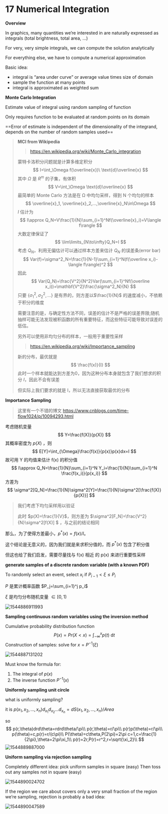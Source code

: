# 17 Numerical Integration 

**Overview**

In graphics, many quantities we’re interested in are naturally expressed as integrals (total brightness, total area, …) 

For very, very simple integrals, we can compute the solution analytically 

For everything else, we have to compute a numerical approximation 

Basic idea:
- integral is “area under curve” or average value times size of domain 
- sample the function at many points
- integral is approximated as weighted sum

**Monte Carlo Integration**

Estimate value of integral using random sampling of function 

Only requires function to be evaluated at random points on its domain 

==Error of estimate is independent of the dimensionality of the integrand, depends on the number of random samples used== 

> **MCI from Wikipedia** 
>
> > https://en.wikipedia.org/wiki/Monte_Carlo_integration
>
> 蒙特卡洛积分问题就是计算多维定积分
> $$
> I=\int_\Omega f(\overline{x})\ \text{d}\overline{x}
> $$
> 其中 $\Omega$ 是 $R^m$ 的子集，有体积
> $$
> V=\int_\Omega \text{d}\overline{x}
> $$
> 最简单的 Monte Carlo 方法是在 Ω 中均匀采样，得到 N 个均匀的样本
> $$
> \overline{x}_1, \overline{x}_2,...,\overline{x}_N\in\Omega
> $$
> $I$ 估计为
> $$
> I\approx Q_N=V\frac{1}{N}\sum_{i=1}^Nf(\overline{x}_i)=V\langle f\rangle
> $$
> 大数定律保证了
> $$
> \lim\limits_{N\to\infty}Q_N=I
> $$
> 考虑 $Q_N$，利用无偏估计可以通过样本方差来估计 $Q_N$ 的误差条(error bar)
> $$
> Var(f)=\sigma^2_N=\frac{1}{N-1}\sum_{i=1}^N(f(\overline x_i)-\langle f\rangle)^2
> $$
> 因此
> $$
> Var(Q_N)=\frac{V^2}{N^2}Var(\sum_{i=1}^Nf(\overline x_i))=\mathbf{V^2}\frac{\sigma^2_N}{N}
> $$
> 只要 $\{\sigma^2_1,\sigma^2_2,...\}$ 是有界的，则方差以$\frac{1}{N}$ 的速度减小，不依赖于积分的维度
>
> 需要注意的是，与确定性方法不同，误差的估计不是严格的误差界限;随机抽样可能无法发现被积函数的所有重要特征，而这些特征可能导致对误差的低估。
>
> 另外可以使用非均匀分布的样本，一般用于重要性采样
>
> > https://en.wikipedia.org/wiki/Importance_sampling
>
> 新的分布，最优就是
> $$
> \frac{f(x)}{I}
> $$
> 此时一个样本就能达到方差为0，因为这种分布本身就包含了我们想求的积分 $I$，因此不会有误差
>
> 但实际上我们要求的就是 I，所以无法直接获取最优的分布

**Importance Sampling** 

> 这里有一个不错的博文 https://www.cnblogs.com/time-flow1024/p/10094293.html

考虑随机变量
$$
Y=\frac{f(X)}{p(X)}
$$
其概率密度为 $p(X)$ ，则
$$
E[Y]=\int_{\Omega}\frac{f(x)}{p(x)}p(x)dx=I
$$
故可用 Y 的均值来估计 f(x) 的积分值
$$
I\approx Q_N=\frac{1}{N}\sum_{i=1}^N Y_i=\frac{1}{N}\sum_{i=1}^N \frac{f(x_i)}{p(x_i)}
$$
方差为
$$
\sigma^2[Q_N]=\frac{1}{N}\sigma^2[Y]=\frac{1}{N}\sigma^2[\frac{f(X)}{p(X)}]
$$
> 我们考虑下均匀采样用以验证
>
> 此时 $p(X)=\frac{1}{V}$，则方差为 $\sigma^2[F_N]=\frac{V^2}{N}\sigma^2[f(X)] $ ，与之前的结论相同

那么，为了使得方差最小，$p^*(x) = f(x)/I$。

这个结论是无意义的，因为我们就是来求积分值的，而 $p^*(x)$ 包含了积分值

但这也给了我们启发，需要尽量找与 f(x) 相近 的 p(x) 来进行重要性采样

**generate samples of a discrete random variable (with a known PDF)** 

To randomly select an event, select $x_i$ if $P_{i-1}<\xi\le P_i$

$P$ 是累计概率函数 $P_j=\sum_{i=1}^j p_i$

$\xi$ 是均匀分布随机变量 $\in [0,1)$

![1544886911993](assets/1544886911993.jpg)

**Sampling continuous random variables using the inversion method**

Cumulative probability distribution function 
$$
P(x) = Pr(X < x)=\int_{-\infty}^xp(t)\ \text{d}t
$$
Construction of samples: solve for $x=P^{-1}(\xi)$ 

![1544887131202](assets/1544887131202.jpg)

Must know the formula for:
1. The integral of $p(x)$ 
2. The inverse function $P^{-1}(x)$ 

**Uniformly sampling unit circle**

what is uniformly sampling?

it is $p(x_1,x_2,...,x_n)d_{x_1}d_{x_2}...d_{x_n}=dS(x_1,x_2,...,x_n)/Area$

so
$$
p(r,\theta)drd\theta=rdrd\theta/\pi\\
p(r,\theta)=r/\pi\\
p(r)p(\theta)=r/\pi\\
p(\theta)=c,p(r)=r/(c\pi)\\
P(\theta)=c\theta,P(2\pi)=2\pi c=1,c=\frac{1}{2\pi},\theta=2\pi\xi_1\\
p(r)=2r,P(r)=r^2,r=\sqrt{\xi_2}\\
$$
![1544889887000](assets/1544889887000.jpg)

**Uniform sampling via rejection sampling**

Completely different idea: pick uniform samples in square (easy)
Then toss out any samples not in square (easy) 

![1544890024702](assets/1544890024702.jpg)

If the region we care about covers only a very small fraction of the region we’re sampling, rejection is probably a bad idea: 

![1544890047589](assets/1544890047589.jpg)

<script type="text/javascript" src="http://cdn.mathjax.org/mathjax/latest/MathJax.js?config=TeX-AMS-MML_HTMLorMML"></script>
<script type="text/x-mathjax-config">
MathJax.Hub.Config({ tex2jax: {inlineMath: [['$', '$']]}, messageStyle: "none" });
</script>